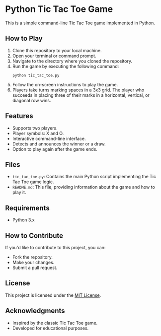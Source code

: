 # Python Tic Tac Toe Game

This is a simple command-line Tic Tac Toe game implemented in Python.

## How to Play

1. Clone this repository to your local machine.
2. Open your terminal or command prompt.
3. Navigate to the directory where you cloned the repository.
4. Run the game by executing the following command:
    ```
    python tic_tac_toe.py
    ```
5. Follow the on-screen instructions to play the game.
6. Players take turns marking spaces in a 3x3 grid. The player who succeeds in placing three of their marks in a horizontal, vertical, or diagonal row wins.

## Features

- Supports two players.
- Player symbols: X and O.
- Interactive command-line interface.
- Detects and announces the winner or a draw.
- Option to play again after the game ends.

## Files

- `tic_tac_toe.py`: Contains the main Python script implementing the Tic Tac Toe game logic.
- `README.md`: This file, providing information about the game and how to play it.

## Requirements

- Python 3.x

## How to Contribute

If you'd like to contribute to this project, you can:

- Fork the repository.
- Make your changes.
- Submit a pull request.

## License

This project is licensed under the [MIT License](LICENSE).

## Acknowledgments

- Inspired by the classic Tic Tac Toe game.
- Developed for educational purposes.
